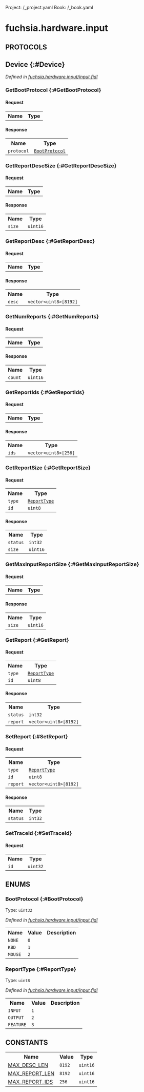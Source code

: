 Project: /_project.yaml
Book: /_book.yaml

# fuchsia.hardware.input


## **PROTOCOLS**

## Device {:#Device}
*Defined in [fuchsia.hardware.input/input.fidl](https://fuchsia.googlesource.com/fuchsia/+/master/zircon/system/fidl/fuchsia-hardware-input/input.fidl#28)*


### GetBootProtocol {:#GetBootProtocol}


#### Request
<table>
    <tr><th>Name</th><th>Type</th></tr>
    </table>


#### Response
<table>
    <tr><th>Name</th><th>Type</th></tr>
    <tr>
            <td><code>protocol</code></td>
            <td>
                <code><a class='link' href='#BootProtocol'>BootProtocol</a></code>
            </td>
        </tr></table>

### GetReportDescSize {:#GetReportDescSize}


#### Request
<table>
    <tr><th>Name</th><th>Type</th></tr>
    </table>


#### Response
<table>
    <tr><th>Name</th><th>Type</th></tr>
    <tr>
            <td><code>size</code></td>
            <td>
                <code>uint16</code>
            </td>
        </tr></table>

### GetReportDesc {:#GetReportDesc}


#### Request
<table>
    <tr><th>Name</th><th>Type</th></tr>
    </table>


#### Response
<table>
    <tr><th>Name</th><th>Type</th></tr>
    <tr>
            <td><code>desc</code></td>
            <td>
                <code>vector&lt;uint8&gt;[8192]</code>
            </td>
        </tr></table>

### GetNumReports {:#GetNumReports}


#### Request
<table>
    <tr><th>Name</th><th>Type</th></tr>
    </table>


#### Response
<table>
    <tr><th>Name</th><th>Type</th></tr>
    <tr>
            <td><code>count</code></td>
            <td>
                <code>uint16</code>
            </td>
        </tr></table>

### GetReportIds {:#GetReportIds}


#### Request
<table>
    <tr><th>Name</th><th>Type</th></tr>
    </table>


#### Response
<table>
    <tr><th>Name</th><th>Type</th></tr>
    <tr>
            <td><code>ids</code></td>
            <td>
                <code>vector&lt;uint8&gt;[256]</code>
            </td>
        </tr></table>

### GetReportSize {:#GetReportSize}


#### Request
<table>
    <tr><th>Name</th><th>Type</th></tr>
    <tr>
            <td><code>type</code></td>
            <td>
                <code><a class='link' href='#ReportType'>ReportType</a></code>
            </td>
        </tr><tr>
            <td><code>id</code></td>
            <td>
                <code>uint8</code>
            </td>
        </tr></table>


#### Response
<table>
    <tr><th>Name</th><th>Type</th></tr>
    <tr>
            <td><code>status</code></td>
            <td>
                <code>int32</code>
            </td>
        </tr><tr>
            <td><code>size</code></td>
            <td>
                <code>uint16</code>
            </td>
        </tr></table>

### GetMaxInputReportSize {:#GetMaxInputReportSize}


#### Request
<table>
    <tr><th>Name</th><th>Type</th></tr>
    </table>


#### Response
<table>
    <tr><th>Name</th><th>Type</th></tr>
    <tr>
            <td><code>size</code></td>
            <td>
                <code>uint16</code>
            </td>
        </tr></table>

### GetReport {:#GetReport}


#### Request
<table>
    <tr><th>Name</th><th>Type</th></tr>
    <tr>
            <td><code>type</code></td>
            <td>
                <code><a class='link' href='#ReportType'>ReportType</a></code>
            </td>
        </tr><tr>
            <td><code>id</code></td>
            <td>
                <code>uint8</code>
            </td>
        </tr></table>


#### Response
<table>
    <tr><th>Name</th><th>Type</th></tr>
    <tr>
            <td><code>status</code></td>
            <td>
                <code>int32</code>
            </td>
        </tr><tr>
            <td><code>report</code></td>
            <td>
                <code>vector&lt;uint8&gt;[8192]</code>
            </td>
        </tr></table>

### SetReport {:#SetReport}


#### Request
<table>
    <tr><th>Name</th><th>Type</th></tr>
    <tr>
            <td><code>type</code></td>
            <td>
                <code><a class='link' href='#ReportType'>ReportType</a></code>
            </td>
        </tr><tr>
            <td><code>id</code></td>
            <td>
                <code>uint8</code>
            </td>
        </tr><tr>
            <td><code>report</code></td>
            <td>
                <code>vector&lt;uint8&gt;[8192]</code>
            </td>
        </tr></table>


#### Response
<table>
    <tr><th>Name</th><th>Type</th></tr>
    <tr>
            <td><code>status</code></td>
            <td>
                <code>int32</code>
            </td>
        </tr></table>

### SetTraceId {:#SetTraceId}


#### Request
<table>
    <tr><th>Name</th><th>Type</th></tr>
    <tr>
            <td><code>id</code></td>
            <td>
                <code>uint32</code>
            </td>
        </tr></table>







## **ENUMS**

### BootProtocol {:#BootProtocol}
Type: <code>uint32</code>

*Defined in [fuchsia.hardware.input/input.fidl](https://fuchsia.googlesource.com/fuchsia/+/master/zircon/system/fidl/fuchsia-hardware-input/input.fidl#11)*



<table>
    <tr><th>Name</th><th>Value</th><th>Description</th></tr><tr>
            <td><code>NONE</code></td>
            <td><code>0</code></td>
            <td></td>
        </tr><tr>
            <td><code>KBD</code></td>
            <td><code>1</code></td>
            <td></td>
        </tr><tr>
            <td><code>MOUSE</code></td>
            <td><code>2</code></td>
            <td></td>
        </tr></table>

### ReportType {:#ReportType}
Type: <code>uint8</code>

*Defined in [fuchsia.hardware.input/input.fidl](https://fuchsia.googlesource.com/fuchsia/+/master/zircon/system/fidl/fuchsia-hardware-input/input.fidl#21)*



<table>
    <tr><th>Name</th><th>Value</th><th>Description</th></tr><tr>
            <td><code>INPUT</code></td>
            <td><code>1</code></td>
            <td></td>
        </tr><tr>
            <td><code>OUTPUT</code></td>
            <td><code>2</code></td>
            <td></td>
        </tr><tr>
            <td><code>FEATURE</code></td>
            <td><code>3</code></td>
            <td></td>
        </tr></table>











## **CONSTANTS**



<table>
    <tr><th>Name</th><th>Value</th><th>Type</th></tr><tr>
            <td><a href="https://fuchsia.googlesource.com/fuchsia/+/master/zircon/system/fidl/fuchsia-hardware-input/input.fidl#17">MAX_DESC_LEN</a></td>
            <td>
                    <code>8192</code>
                </td>
                <td><code>uint16</code></td>
        </tr>
    <tr>
            <td><a href="https://fuchsia.googlesource.com/fuchsia/+/master/zircon/system/fidl/fuchsia-hardware-input/input.fidl#18">MAX_REPORT_LEN</a></td>
            <td>
                    <code>8192</code>
                </td>
                <td><code>uint16</code></td>
        </tr>
    <tr>
            <td><a href="https://fuchsia.googlesource.com/fuchsia/+/master/zircon/system/fidl/fuchsia-hardware-input/input.fidl#19">MAX_REPORT_IDS</a></td>
            <td>
                    <code>256</code>
                </td>
                <td><code>uint16</code></td>
        </tr>
    
</table>

